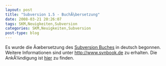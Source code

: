 ```yaml
---
layout: post
title: "Subversion 1.5 - BuchÃ¼bersetzung"
date: 2008-03-21 20:26:07
tags: SKM,Neuigkeiten,Subversion
categories: SKM,Neuigkeiten,Subversion
post-type: blog
---
```

Es wurde die Ãœbersetzung des <a href="http://www.svnbook.org"  title="Subversion Buch">Subversion Buches</a> in deutsch begonnen. Weitere Informationen sind unter <a href="http://www.svnbook.de"  title="http://www.svnbook.de">http://www.svnbook.de</a> zu erhalten. Die AnkÃ¼ndigung ist <a href="http://subversion.tigris.org/servlets/ReadMsg?list=users&msgNo=76102"  title="User Mailing Liste">hier</a> zu finden.
